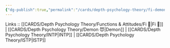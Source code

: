 ```yaml
---
{"dg-publish":true,"permalink":"/cards/depth-psychology-theory/fi-demon/","noteIcon":"","created":"2023-01-05T12:02:57.734+01:00","updated":"2023-02-26T16:45:13.323+01:00"}
---
```


Links :: [[CARDS/Depth Psychology Theory/Functions & Attitudes/Fi 🔱\|Fi 🔱]] | [[CARDS/Depth Psychology Theory/Demon 😈\|Demon]] | [[CARDS/Depth Psychology Theory/INTP\|INTP]] | [[CARDS/Depth Psychology Theory/ISTP\|ISTP]]
